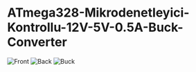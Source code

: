 # ATmega328-Mikrodenetleyici-Kontrollu-12V-5V-0.5A-Buck-Converter
![Front](https://user-images.githubusercontent.com/60098231/107355511-99c56080-6ae0-11eb-971c-fb198a765b58.png)
![Back](https://user-images.githubusercontent.com/60098231/107355545-a8ac1300-6ae0-11eb-9d73-bae977edc34e.png)
![Buck](https://user-images.githubusercontent.com/60098231/107524417-cd7ab600-6bc6-11eb-8ee9-cf26ee2d5712.jpeg)

